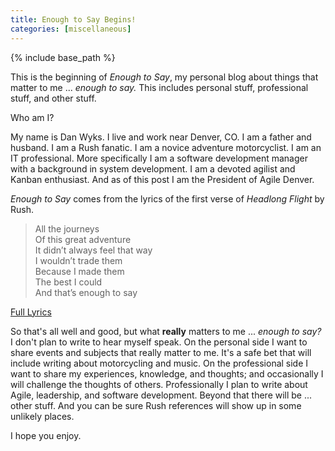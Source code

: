 ```yaml
---
title: Enough to Say Begins!
categories: [miscellaneous]
---
```

{% include base_path %}

This is the beginning of _Enough to Say_, my personal blog about things that matter to me ... _enough to say._ This includes personal stuff, professional stuff, and other stuff.

Who am I?

My name is Dan Wyks. I live and work near Denver, CO. I am a father and husband. I am a Rush fanatic. I am a novice adventure motorcyclist. I am an IT professional. More specifically I am a software development manager with a background in system development. I am a devoted agilist and Kanban enthusiast. And as of this post I am the President of Agile Denver.

_Enough to Say_ comes from the lyrics of the first verse of _Headlong Flight_ by Rush.

> All the journeys  
Of this great adventure  
It didn’t always feel that way  
I wouldn’t trade them  
Because I made them  
The best I could  
And that’s enough to say  

[Full Lyrics](http://www.rush.com/songs/headlong-flight/)

So that's all well and good, but what **really** matters to me ... _enough to say?_ I don't plan to write to hear myself speak. On the personal side I want to share events and subjects that really matter to me. It's a safe bet that will include writing about motorcycling and music. On the professional side I want to share my experiences, knowledge, and thoughts; and occasionally I will challenge the thoughts of others. Professionally I plan to write about Agile, leadership, and software development. Beyond that there will be ... other stuff. And you can be sure Rush references will show up in some unlikely places.

I hope you enjoy.
